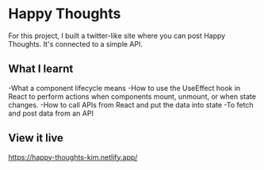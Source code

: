 # Happy Thoughts

For this project, I built a twitter-like site where you can post Happy Thoughts. 
It's connected to a simple API.

## What I learnt

-What a component lifecycle means
-How to use the UseEffect hook in React to perform actions when components mount, unmount, or when state changes.
-How to call APIs from React and put the data into state
-To fetch and post data from an API

## View it live

https://happy-thoughts-kim.netlify.app/



